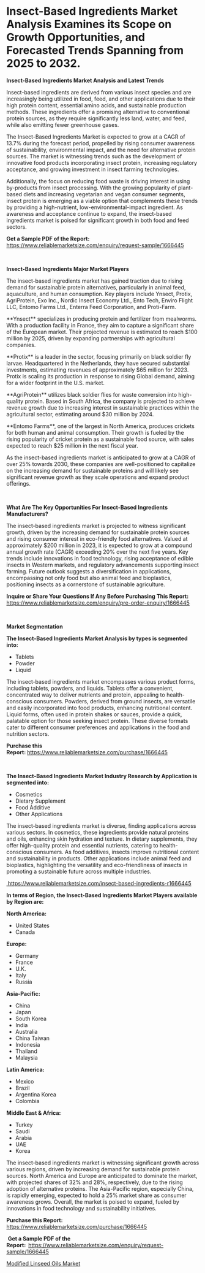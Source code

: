 <p><h1>Insect-Based Ingredients Market Analysis Examines its Scope on Growth Opportunities, and Forecasted Trends Spanning from 2025 to 2032.</h1></p><p><strong>Insect-Based Ingredients Market Analysis and Latest Trends</strong></p>
<p><p>Insect-based ingredients are derived from various insect species and are increasingly being utilized in food, feed, and other applications due to their high protein content, essential amino acids, and sustainable production methods. These ingredients offer a promising alternative to conventional protein sources, as they require significantly less land, water, and feed, while also emitting fewer greenhouse gases.</p><p>The Insect-Based Ingredients Market is expected to grow at a CAGR of 13.7% during the forecast period, propelled by rising consumer awareness of sustainability, environmental impact, and the need for alternative protein sources. The market is witnessing trends such as the development of innovative food products incorporating insect protein, increasing regulatory acceptance, and growing investment in insect farming technologies. </p><p>Additionally, the focus on reducing food waste is driving interest in using by-products from insect processing. With the growing popularity of plant-based diets and increasing vegetarian and vegan consumer segments, insect protein is emerging as a viable option that complements these trends by providing a high-nutrient, low-environmental-impact ingredient. As awareness and acceptance continue to expand, the insect-based ingredients market is poised for significant growth in both food and feed sectors.</p></p>
<p><strong>Get a Sample PDF of the Report:&nbsp;</strong> <a href="https://www.reliablemarketsize.com/enquiry/request-sample/1666445?utm_campaign=2212&utm_medium=2&utm_source=Github&utm_content=ia&utm_term=05022025&utm_id=insect-based-ingredients">https://www.reliablemarketsize.com/enquiry/request-sample/1666445</a></p>
<p>&nbsp;</p>
<p><strong>Insect-Based Ingredients Major Market Players</strong></p>
<p><p>The insect-based ingredients market has gained traction due to rising demand for sustainable protein alternatives, particularly in animal feed, aquaculture, and human consumption. Key players include Ynsect, Protix, AgriProtein, Exo Inc., Nordic Insect Economy Ltd., Ento Tech, Enviro Flight LLC, Entomo Farms Ltd., Enterra Feed Corporation, and Proti-Farm.</p><p>**Ynsect** specializes in producing protein and fertilizer from mealworms. With a production facility in France, they aim to capture a significant share of the European market. Their projected revenue is estimated to reach $100 million by 2025, driven by expanding partnerships with agricultural companies.</p><p>**Protix** is a leader in the sector, focusing primarily on black soldier fly larvae. Headquartered in the Netherlands, they have secured substantial investments, estimating revenues of approximately $65 million for 2023. Protix is scaling its production in response to rising Global demand, aiming for a wider footprint in the U.S. market.</p><p>**AgriProtein** utilizes black soldier flies for waste conversion into high-quality protein. Based in South Africa, the company is projected to achieve revenue growth due to increasing interest in sustainable practices within the agricultural sector, estimating around $30 million by 2024.</p><p>**Entomo Farms**, one of the largest in North America, produces crickets for both human and animal consumption. Their growth is fueled by the rising popularity of cricket protein as a sustainable food source, with sales expected to reach $25 million in the next fiscal year.</p><p>As the insect-based ingredients market is anticipated to grow at a CAGR of over 25% towards 2030, these companies are well-positioned to capitalize on the increasing demand for sustainable proteins and will likely see significant revenue growth as they scale operations and expand product offerings.</p></p>
<p>&nbsp;</p>
<p><strong>What Are The Key Opportunities For Insect-Based Ingredients Manufacturers?</strong></p>
<p><p>The insect-based ingredients market is projected to witness significant growth, driven by the increasing demand for sustainable protein sources and rising consumer interest in eco-friendly food alternatives. Valued at approximately $200 million in 2023, it is expected to grow at a compound annual growth rate (CAGR) exceeding 20% over the next five years. Key trends include innovations in food technology, rising acceptance of edible insects in Western markets, and regulatory advancements supporting insect farming. Future outlook suggests a diversification in applications, encompassing not only food but also animal feed and bioplastics, positioning insects as a cornerstone of sustainable agriculture.</p></p>
<p><strong>Inquire or Share Your Questions If Any Before Purchasing This Report:</strong> <a href="https://www.reliablemarketsize.com/enquiry/pre-order-enquiry/1666445?utm_campaign=2212&utm_medium=2&utm_source=Github&utm_content=ia&utm_term=05022025&utm_id=insect-based-ingredients">https://www.reliablemarketsize.com/enquiry/pre-order-enquiry/1666445</a></p>
<p>&nbsp;</p>
<p><strong>Market Segmentation</strong></p>
<p><strong>The Insect-Based Ingredients Market Analysis by types is segmented into:</strong></p>
<p><ul><li>Tablets</li><li>Powder</li><li>Liquid</li></ul></p>
<p><p>The insect-based ingredients market encompasses various product forms, including tablets, powders, and liquids. Tablets offer a convenient, concentrated way to deliver nutrients and protein, appealing to health-conscious consumers. Powders, derived from ground insects, are versatile and easily incorporated into food products, enhancing nutritional content. Liquid forms, often used in protein shakes or sauces, provide a quick, palatable option for those seeking insect protein. These diverse formats cater to different consumer preferences and applications in the food and nutrition sectors.</p></p>
<p><strong>Purchase this Report:&nbsp;</strong><a href="https://www.reliablemarketsize.com/purchase/1666445?utm_campaign=2212&utm_medium=2&utm_source=Github&utm_content=ia&utm_term=05022025&utm_id=insect-based-ingredients">https://www.reliablemarketsize.com/purchase/1666445</a></p>
<p>&nbsp;</p>
<p><strong>The Insect-Based Ingredients Market Industry Research by Application is segmented into:</strong></p>
<p><ul><li>Cosmetics</li><li>Dietary Supplement</li><li>Food Additive</li><li>Other Applications</li></ul></p>
<p><p>The insect-based ingredients market is diverse, finding applications across various sectors. In cosmetics, these ingredients provide natural proteins and oils, enhancing skin hydration and texture. In dietary supplements, they offer high-quality protein and essential nutrients, catering to health-conscious consumers. As food additives, insects improve nutritional content and sustainability in products. Other applications include animal feed and bioplastics, highlighting the versatility and eco-friendliness of insects in promoting a sustainable future across multiple industries.</p></p>
<p><a href="https://www.reliablemarketsize.com/insect-based-ingredients-r1666445?utm_campaign=2212&utm_medium=2&utm_source=Github&utm_content=ia&utm_term=05022025&utm_id=insect-based-ingredients">&nbsp;https://www.reliablemarketsize.com/insect-based-ingredients-r1666445</a></p>
<p><strong>In terms of Region, the Insect-Based Ingredients Market Players available by Region are:</strong></p>
<p>
    <p> <strong> North America: </strong>
        <ul>
            <li>United States</li>
            <li>Canada</li>
        </ul>
        </p> 
    <p> <strong> Europe: </strong>
        <ul>
            <li>Germany</li>
            <li>France</li>
            <li>U.K.</li>
            <li>Italy</li>
            <li>Russia</li>
        </ul>
        </p> 
    <p> <strong> Asia-Pacific: </strong>
        <ul>
            <li>China</li>
            <li>Japan</li>
            <li>South Korea</li>
            <li>India</li>
            <li>Australia</li>
            <li>China Taiwan</li>
            <li>Indonesia</li>
            <li>Thailand</li>
            <li>Malaysia</li>
        </ul>
        </p> 
    <p> <strong> Latin America: </strong>
        <ul>
            <li>Mexico</li>
            <li>Brazil</li>
            <li>Argentina Korea</li>
            <li>Colombia</li>
        </ul>
        </p> 
    <p> <strong> Middle East & Africa: </strong>
        <ul>
            <li>Turkey</li>
            <li>Saudi</li>
            <li>Arabia</li>
            <li>UAE</li>
            <li>Korea</li>
        </ul>
    </p>
    </p>
<p><p>The insect-based ingredients market is witnessing significant growth across various regions, driven by increasing demand for sustainable protein sources. North America and Europe are anticipated to dominate the market, with projected shares of 32% and 28%, respectively, due to the rising adoption of alternative proteins. The Asia-Pacific region, especially China, is rapidly emerging, expected to hold a 25% market share as consumer awareness grows. Overall, the market is poised to expand, fueled by innovations in food technology and sustainability initiatives.</p></p>
<p><strong>Purchase this Report: </strong><a href="https://www.reliablemarketsize.com/purchase/1666445?utm_campaign=2212&utm_medium=2&utm_source=Github&utm_content=ia&utm_term=05022025&utm_id=insect-based-ingredients">https://www.reliablemarketsize.com/purchase/1666445</a></p>
<p>&nbsp;<strong>Get a Sample PDF of the Report:&nbsp;&nbsp;</strong><a href="https://www.reliablemarketsize.com/enquiry/request-sample/1666445?utm_campaign=2212&utm_medium=2&utm_source=Github&utm_content=ia&utm_term=05022025&utm_id=insect-based-ingredients">https://www.reliablemarketsize.com/enquiry/request-sample/1666445</a></p>
<p><strong></strong></p>
<p><p><a href="https://github.com/gullattedenna/Market-Research-Report-List-1/blob/main/modified-linseed-oils-market.md?utm_campaign=2212&utm_medium=2&utm_source=Github&utm_content=ia&utm_term=05022025&utm_id=insect-based-ingredients">Modified Linseed Oils Market</a></p></p>
